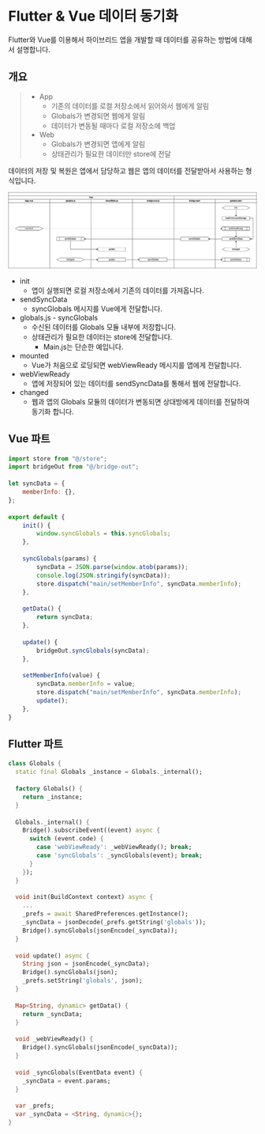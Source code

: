 # Flutter & Vue 데이터 동기화

Flutter와 Vue를 이용해서 하이브리드 앱을 개발할 때
데이터를 공유하는 방법에 대해서 설명합니다.

## 개요

> * App
>   * 기존의 데이터를 로컬 저장소에서 읽어와서 웹에게 알림
>   * Globals가 변경되면 웹에게 알림
>   * 데이터가 변동될 때마다 로컬 저장소에 백업
> * Web
>   * Globals가 변경되면 앱에게 알림
>   * 상태관리가 필요한 데이터만 store에 전달

데이터의 저장 및 복원은 앱에서 담당하고 웹은 앱의 데이터를 전달받아서 사용하는 형식입니다.

![](./pic-1.png)
* init
  * 앱이 실행되면 로컬 저장소에서 기존의 데이터를 가져옵니다.
* sendSyncData
  * syncGlobals 메시지를 Vue에게 전달합니다.
* globals.js - syncGlobals
  * 수신된 데이터를 Globals 모듈 내부에 저장합니다.
  * 상태관리가 필요한 데이터는 store에 전달합니다.
    * Main.js는 단순한 예입니다.
* mounted
  * Vue가 처음으로 로딩되면 webViewReady 메시지를 앱에게 전달합니다.
* webViewReady
  * 앱에 저장되어 있는 데이터를 sendSyncData를 통해서 웹에 전달합니다.
* changed
  * 웹과 앱의 Globals 모듈의 데이터가 변동되면 상대방에게 데이터를 전달하여 동기화 합니다.


## Vue 파트

``` js
import store from "@/store";
import bridgeOut from "@/bridge-out";

let syncData = {
    memberInfo: {},
};

export default {
    init() {
        window.syncGlobals = this.syncGlobals;
    },

    syncGlobals(params) {
        syncData = JSON.parse(window.atob(params));
        console.log(JSON.stringify(syncData));
        store.dispatch("main/setMemberInfo", syncData.memberInfo);
    },

    getData() {
        return syncData;
    },

    update() {
        bridgeOut.syncGlobals(syncData);
    },

    setMemberInfo(value) {
        syncData.memberInfo = value;
        store.dispatch("main/setMemberInfo", syncData.memberInfo);
        update();
    },
}
```

## Flutter 파트

``` dart
class Globals {
  static final Globals _instance = Globals._internal();

  factory Globals() {
    return _instance;
  }

  Globals._internal() {
    Bridge().subscribeEvent((event) async {
      switch (event.code) {
        case 'webViewReady': _webViewReady(); break;
        case 'syncGlobals': _syncGlobals(event); break;
      }
    });
  }

  void init(BuildContext context) async {
    ...
    _prefs = await SharedPreferences.getInstance();
    _syncData = jsonDecode(_prefs.getString('globals'));
    Bridge().syncGlobals(jsonEncode(_syncData));
  }

  void update() async {
    String json = jsonEncode(_syncData);
    Bridge().syncGlobals(json);
    _prefs.setString('globals', json);
  }

  Map<String, dynamic> getData() {
    return _syncData;
  }

  void _webViewReady() {
    Bridge().syncGlobals(jsonEncode(_syncData));
  }

  void _syncGlobals(EventData event) {
    _syncData = event.params;
  }

  var _prefs;
  var _syncData = <String, dynamic>{};
}
```